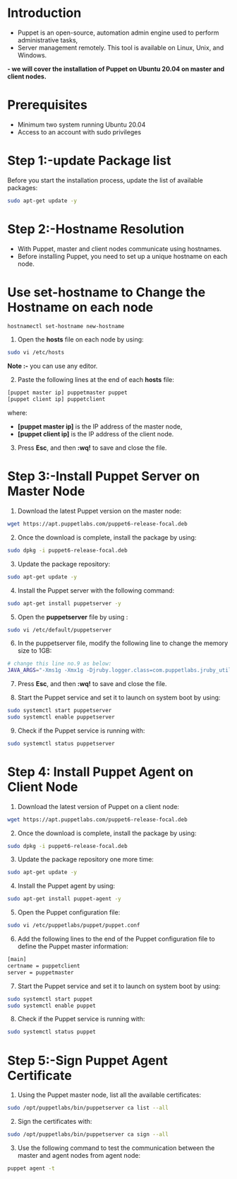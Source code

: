 # Introduction

- Puppet is an open-source, automation admin engine used to perform administrative tasks,
- Server management remotely. This tool is available on Linux, Unix, and Windows.

**- we will cover the installation of Puppet on Ubuntu 20.04 on master and client nodes.**

# Prerequisites

- Minimum two system running Ubuntu 20.04 
- Access to an account with sudo privileges

# Step 1:-update Package list

Before you start the installation process, update the list of available packages:

```bash 
sudo apt-get update -y
```

# Step 2:-Hostname Resolution
 - With Puppet, master and client nodes communicate using hostnames.
 - Before installing Puppet, you need to set up a unique hostname on each node.

# Use set-hostname to Change the Hostname on each node

```bash
hostnamectl set-hostname new-hostname
```

1. Open the **hosts** file on each node by using:

```bash
sudo vi /etc/hosts
```

**Note :-** you can use any editor.

2. Paste the following lines at the end of each **hosts** file:
```bash
[puppet master ip] puppetmaster puppet
[puppet client ip] puppetclient
```

where:

- **[puppet master ip]** is the IP address of the master node,
- **[puppet client ip]** is the IP address of the client node.

3. Press **Esc**, and then **:wq!** to save and close the file.

# Step 3:-Install Puppet Server on Master Node
1. Download the latest Puppet version on the master node:

```bash
wget https://apt.puppetlabs.com/puppet6-release-focal.deb
```

2. Once the download is complete, install the package by using:
```bash
sudo dpkg -i puppet6-release-focal.deb
```
3. Update the package repository:
```bash
sudo apt-get update -y
```
4. Install the Puppet server with the following command:
```bash
sudo apt-get install puppetserver -y
```
5. Open the **puppetserver** file by using :
```bash
sudo vi /etc/default/puppetserver
```
6. In the puppetserver file, modify the following line to change the memory size to 1GB:

```bash
# change this line no.9 as below:
JAVA_ARGS="-Xms1g -Xmx1g -Djruby.logger.class=com.puppetlabs.jruby_utils.jruby.Slf4jLogger"
```

7. Press **Esc**, and then **:wq!** to save and close the file.

8. Start the Puppet service and set it to launch on system boot by using:

```bash
sudo systemctl start puppetserver
sudo systemctl enable puppetserver
```

9. Check if the Puppet service is running with:

```bash
sudo systemctl status puppetserver
```

# Step 4: Install Puppet Agent on Client Node

1. Download the latest version of Puppet on a client node:

```bash
wget https://apt.puppetlabs.com/puppet6-release-focal.deb
```
2. Once the download is complete, install the package by using:

```bash
sudo dpkg -i puppet6-release-focal.deb
```
3. Update the package repository one more time:

```bash
sudo apt-get update -y
```
4. Install the Puppet agent by using:

```bash
sudo apt-get install puppet-agent -y
```
5. Open the Puppet configuration file:

```bash
sudo vi /etc/puppetlabs/puppet/puppet.conf
```
6. Add the following lines to the end of the Puppet configuration file to define the Puppet master information:
```bash 
[main]
certname = puppetclient
server = puppetmaster
```
7. Start the Puppet service and set it to launch on system boot by using:
```bash 
sudo systemctl start puppet
sudo systemctl enable puppet
```
8. Check if the Puppet service is running with:
```bash 
sudo systemctl status puppet
```
# Step 5:-Sign Puppet Agent Certificate
1. Using the Puppet master node, list all the available certificates:
```bash 
sudo /opt/puppetlabs/bin/puppetserver ca list --all
```
2. Sign the certificates with:
```bash
sudo /opt/puppetlabs/bin/puppetserver ca sign --all
```
3. Use the following command to test the communication between the master and agent nodes from agent node:

```bash
puppet agent -t
```
